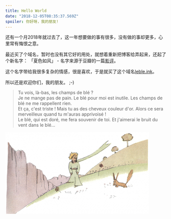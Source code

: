 ```yaml
---
title: Hello World
date: "2018-12-05T08:35:37.569Z"
spoiler: 你好呀，我的朋友!
---
```


还有一个月2018年就过去了，这一年想要做的事有很多，没有做的事却更多，心里常有悔恨之意。

最近买了个域名，暂时也没有其它好的用处，就想着重新把博客给弄起来，还起了个新名字： 「夏色如风」 - 名字来源于豆瓣的一篇[影评](https://movie.douban.com/review/5488052/)。

这个名字带给我很多复杂的情感，很是喜欢，于是就买了这个域名[leble.ink](https://leble.ink)。

所以还是欢迎你们，我的朋友。 ;-)

>Tu vois, là-bas, les champs de blé ?  
>Je ne mange pas de pain. Le blé pour moi est inutile. Les champs de blé ne me rappellent rien.  
>Et ça, c'est triste ! Mais tu as des cheveux couleur d'or. Alors ce sera merveilleux quand tu m'auras apprivoisé !  
>Le blé, qui est doré, me fera souvenir de toi. Et j'aimerai le bruit du vent dans le blé... 

![le blé ](./lp.png)
